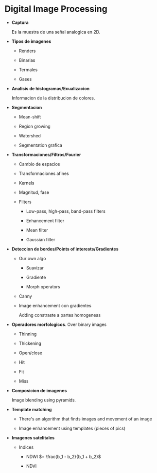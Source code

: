 # Digital Image Processing

- **Captura**

    Es la muestra de una señal analogica en 2D.

- **Tipos de imagenes**
    
    - Renders
    
    - Binarias
    
    - Termales
    
    - Gases

- **Analisis de histogramas/Ecualizacion**

    Informacion de la distribucion de colores.

- **Segmentacion**

    - Mean-shift
    
    - Region growing

    - Watershed

    - Segmentation grafica

- **Transformaciones/Filtros/Fourier**

    - Cambio de espacios

    - Transformaciones afines

    - Kernels

    - Magnitud, fase

    - Filters

        - Low-pass, high-pass, band-pass filters

        - Enhancement filter

        - Mean filter

        - Gaussian filter

- **Deteccion de bordes/Points of interests/Gradientes**

    - Our own algo 
    
        - Suavizar
        
        - Gradiente
        
        - Morph operators
    
    - Canny
    
    - Image enhancement con gradientes 
    
        Adding constraste a partes homogeneas

- **Operadores morfologicos**. Over binary images

    - Thinning
    
    - Thickening
    
    - Open/close
    
    - Hit
    
    - Fit
    
    - Miss 

- **Composicion de imagenes**

    Image blending using pyramids.

- **Template matching**

    - There's an algorithm that finds images and movement of an image
    
    - Image enhancement using templates (pieces of pics)

- **Imagenes satelitales**

    - Indices
    
        - NDWI $= \frac{b_1 - b_2}{b_1 + b_2}$
        
        - NDVI